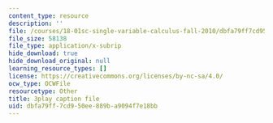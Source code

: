 ```yaml
---
content_type: resource
description: ''
file: /courses/18-01sc-single-variable-calculus-fall-2010/dbfa79ff7cd950ee889ba9094f7e18bb_eHJuAByQf5A.vtt
file_size: 58138
file_type: application/x-subrip
hide_download: true
hide_download_original: null
learning_resource_types: []
license: https://creativecommons.org/licenses/by-nc-sa/4.0/
ocw_type: OCWFile
resourcetype: Other
title: 3play caption file
uid: dbfa79ff-7cd9-50ee-889b-a9094f7e18bb
---
```

